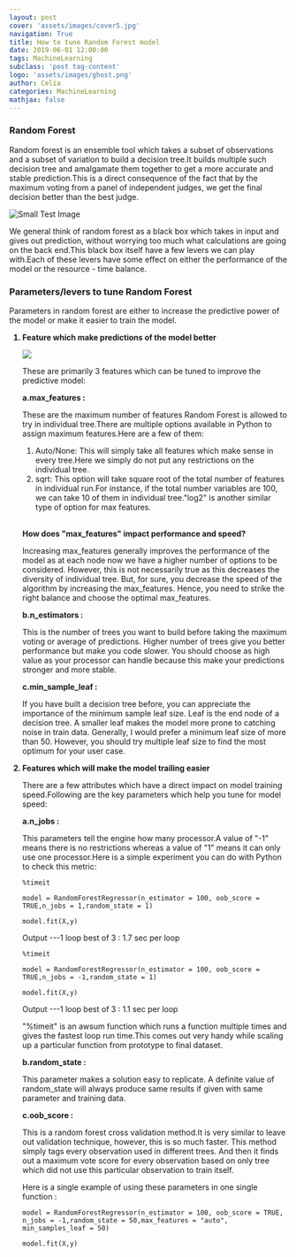 ```yaml
---
layout: post
cover: 'assets/images/cover5.jpg'
navigation: True
title: How to tune Random Forest model
date: 2019-06-01 12:00:00
tags: MachineLearning
subclass: 'post tag-content'
logo: 'assets/images/ghost.png'
author: Celia
categories: MachineLearning
mathjax: false
---
```


<h3>Random Forest</h3>
<p>Random forest is an ensemble tool which takes a subset of observations and a subset of variation to build a decision tree.It builds multiple such decision tree and amalgamate them together to get a more accurate and stable prediction.This is a direct consequence of the fact that by the maximum voting from a panel of independent judges, we get the final decision better than the best judge.</p>
<p><img src="https://user-images.githubusercontent.com/38856953/58762593-e6bf0880-8583-11e9-9d2b-fe397c0337e3.png" alt="Small Test Image" /></p>

<p>We general think of random forest as a black box which takes in input and gives out prediction, without worrying too much what calculations are going on the back end.This black box itself have a few levers we can play with.Each of these levers have some effect on either the performance of the model or the resource - time balance. </p>

<h3>Parameters/levers to tune Random Forest</h3>
<p>Parameters in random forest are either to increase the predictive power of the model or make it easier to train the model.</p>
<ol><b><li>Feature which make predictions of the model better</li></b>
<p><img src="https://user-images.githubusercontent.com/38856953/58762652-8bd9e100-8584-11e9-9fbb-55546e7cc349.png"/></p>
<p>These are primarily 3 features which can be tuned to improve the predictive model:</p>
<p><b>a.max_features :</b></p>
<p>These are the maximum number of features Random Forest is allowed to try in individual tree.There are multiple options available in Python to assign maximum features.Here are a few of them:</p>
<ol><li>Auto/None: This will simply take all features which make sense in every tree.Here we simply do not put any restrictions on the individual tree.</li>
<li>sqrt: This option will take square root of the total number of features in individual run.For instance, if the total number variables are 100, we can take 10 of them in individual tree."log2" is another similar type of option for max features.</li>
</ol>
<br>
<p><b>How does "max_features" impact performance and speed?</b></p>
<p>Increasing max_features generally improves the performance of the model as at each node now we have a higher number of options to be considered. However, this is not necessarily true as this decreases the diversity of individual tree. But, for sure, you decrease the speed of the algorithm by increasing the max_features. Hence, you need to strike the right balance and choose the optimal max_features.</p>

<p><b>b.n_estimators :</b></p>
<p>This is the number of trees you want to build before taking the maximum voting or average of predictions. Higher number of trees give you better performance but make you code slower. You should choose as high value as your processor can handle because this make your predictions stronger and more stable. </p>
<p><b>c.min_sample_leaf :</b></p>
<p>If you have built a decision tree before, you can appreciate the importance of the minimum sample leaf size. Leaf is the end node of a decision tree. A smaller leaf makes the model more prone to catching noise in train data.  Generally, I would prefer a minimum leaf size of more than 50. However, you should try multiple leaf size to find the most optimum for your user case.</p>
<b><li>Features which will make the model trailing easier</li></b>
<p>There are a few attributes which have a direct impact on model training speed.Following are the key parameters which help you tune for model speed:</p>

<p><b>a.n_jobs :</b></p>
<p>This parameters tell the engine how many processor.A value of "-1" means there is no restrictions whereas a value of "1" means it can only use one processor.Here is a simple experiment you can do with Python to check this metric:</p>
<pre><code>%timeit</code></pre>
<pre><code>model = RandomForestRegressor(n_estimator = 100, oob_score = TRUE,n_jobs = 1,random_state = 1)</code></pre>
<pre><code>model.fit(X,y)</code></pre>
<p>Output ---1 loop best of 3 : 1.7 sec per loop</p>
<pre><code>%timeit</code></pre>
<pre><code>model = RandomForestRegressor(n_estimator = 100, oob_score = TRUE,n_jobs = -1,random_state = 1)</code></pre>
<pre><code>model.fit(X,y)</code></pre>
<p>Output ---1 loop best of 3 : 1.1 sec per loop</p>
<p>"%timeit" is an awsum function which runs a function multiple times and gives the fastest loop run time.This comes out very handy while scaling up a particular function from prototype to final dataset. </p>
<p><b>b.random_state :</b></p>
<p>This parameter makes a solution easy to replicate. A definite value of random_state will always produce same results if given with same parameter and training data.</p>
<p><b>c.oob_score :</b></p>
<p>This is a random forest cross validation method.It is very similar to leave out validation technique, however, this is so much faster. This method simply tags every observation used in different trees. And then it finds out a maximum vote score for every observation based on only tree which did not use this particular observation to train itself. </p>

<p>Here is a single example of using these parameters in one single function :</p>
<pre><code>model = RandomForestRegressor(n_estimator = 100, oob_score = TRUE, n_jobs = -1,random_state = 50,max_features = "auto", min_samples_leaf = 50)
</code></pre>
<pre><code>model.fit(X,y)</code></pre>
</ol>
